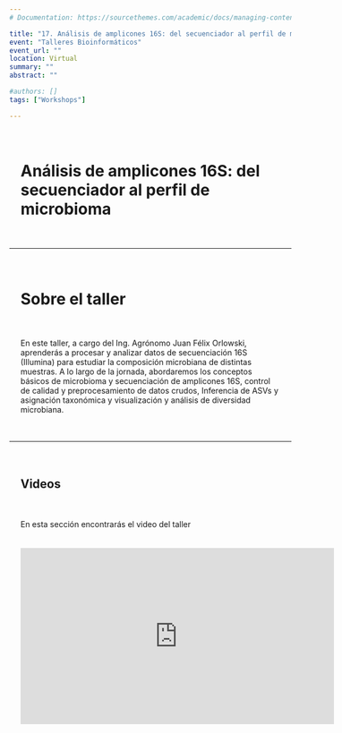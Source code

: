 ```yaml
---
# Documentation: https://sourcethemes.com/academic/docs/managing-content/

title: "17. Análisis de amplicones 16S: del secuenciador al perfil de microbioma"
event: "Talleres Bioinformáticos"
event_url: ""
location: Virtual
summary: ""
abstract: ""

#authors: []
tags: ["Workshops"]

---
```

<div style="display: grid; grid-template-columns: 1fr; gap: 20px; padding: 20px;">

# Análisis de amplicones 16S: del secuenciador al perfil de microbioma

</div>

--- 

<div style="display: grid; grid-template-columns: 1fr; gap: 20px; padding: 20px;">

# Sobre el taller 

En este taller, a cargo del Ing. Agrónomo Juan Félix Orlowski, aprenderás a procesar y analizar datos de secuenciación 16S (Illumina) para estudiar la composición microbiana de distintas muestras. A lo largo de la jornada, abordaremos los conceptos básicos de microbioma y secuenciación de amplicones 16S, control de calidad y preprocesamiento de datos crudos, Inferencia de ASVs y asignación taxonómica y visualización y análisis de diversidad microbiana.


</div>
</div>


--- 

<div style="display: grid; grid-template-columns: 1fr; gap: 20px; padding: 20px;">

## Videos
En esta sección encontrarás el video del taller

<iframe width="560" height="315" src="https://www.youtube.com/embed/uxJ7iJ6muzo?si=sglal6MKXkpuWxsW" title="YouTube video player" frameborder="0" allow="accelerometer; autoplay; clipboard-write; encrypted-media; gyroscope; picture-in-picture; web-share" referrerpolicy="strict-origin-when-cross-origin" allowfullscreen></iframe>